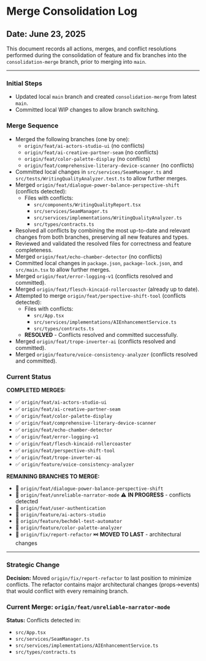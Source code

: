 # Merge Consolidation Log

## Date: June 23, 2025

This document records all actions, merges, and conflict resolutions performed during the consolidation of feature and fix branches into the `consolidation-merge` branch, prior to merging into `main`.

---

### Initial Steps
- Updated local `main` branch and created `consolidation-merge` from latest `main`.
- Committed local WIP changes to allow branch switching.

### Merge Sequence
- Merged the following branches (one by one):
  - `origin/feat/ai-actors-studio-ui` (no conflicts)
  - `origin/feat/ai-creative-partner-seam` (no conflicts)
  - `origin/feat/color-palette-display` (no conflicts)
  - `origin/feat/comprehensive-literary-device-scanner` (no conflicts)
- Committed local changes in `src/services/SeamManager.ts` and `src/tests/WritingQualityAnalyzer.test.ts` to allow further merges.
- Merged `origin/feat/dialogue-power-balance-perspective-shift` (conflicts detected):
  - Files with conflicts:
    - `src/components/WritingQualityReport.tsx`
    - `src/services/SeamManager.ts`
    - `src/services/implementations/WritingQualityAnalyzer.ts`
    - `src/types/contracts.ts`
- Resolved all conflicts by combining the most up-to-date and relevant changes from both branches, preserving all new features and types.
- Reviewed and validated the resolved files for correctness and feature completeness.
- Merged `origin/feat/echo-chamber-detector` (no conflicts)
- Committed local changes in `package.json`, `package-lock.json`, and `src/main.tsx` to allow further merges.
- Merged `origin/feat/error-logging-v1` (conflicts resolved and committed).
- Merged `origin/feat/flesch-kincaid-rollercoaster` (already up to date).
- Attempted to merge `origin/feat/perspective-shift-tool` (conflicts detected):
  - Files with conflicts:
    - `src/App.tsx`
    - `src/services/implementations/AIEnhancementService.ts`
    - `src/types/contracts.ts`
  - **RESOLVED** - Conflicts resolved and committed successfully.
- Merged `origin/feat/trope-inverter-ai` (conflicts resolved and committed).
- Merged `origin/feature/voice-consistency-analyzer` (conflicts resolved and committed).

### Current Status
**COMPLETED MERGES:**
- ✅ `origin/feat/ai-actors-studio-ui`
- ✅ `origin/feat/ai-creative-partner-seam`
- ✅ `origin/feat/color-palette-display`
- ✅ `origin/feat/comprehensive-literary-device-scanner`
- ✅ `origin/feat/echo-chamber-detector`
- ✅ `origin/feat/error-logging-v1`
- ✅ `origin/feat/flesch-kincaid-rollercoaster`
- ✅ `origin/feat/perspective-shift-tool`
- ✅ `origin/feat/trope-inverter-ai`
- ✅ `origin/feature/voice-consistency-analyzer`

**REMAINING BRANCHES TO MERGE:**
- 🔄 `origin/feat/dialogue-power-balance-perspective-shift`
- 🔄 `origin/feat/unreliable-narrator-mode` ⚠️ **IN PROGRESS** - conflicts detected
- 🔄 `origin/feat/user-authentication`
- 🔄 `origin/feature/ai-actors-studio`
- 🔄 `origin/feature/bechdel-test-automator`
- 🔄 `origin/feature/color-palette-analyzer`
- 🔄 `origin/fix/report-refactor` ⏭️ **MOVED TO LAST** - architectural changes

---

### Strategic Change
**Decision:** Moved `origin/fix/report-refactor` to last position to minimize conflicts. The refactor contains major architectural changes (props→events) that would conflict with every remaining branch.

### Current Merge: `origin/feat/unreliable-narrator-mode`
**Status:** Conflicts detected in:
- `src/App.tsx`
- `src/services/SeamManager.ts` 
- `src/services/implementations/AIEnhancementService.ts`
- `src/types/contracts.ts`
